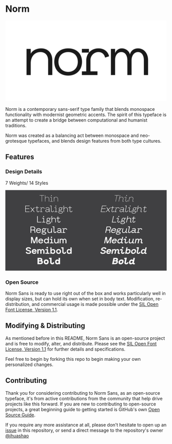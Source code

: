 # Norm

![Norm](images/1.jpg)

Norm is a contemporary sans-serif type family that blends monospace functionality with modernist geometric accents. The spirit of this typeface is an attempt to create a bridge between computational and humanist traditions.

Norm was created as a balancing act between monospace and neo-grotesque typefaces, and blends design features from both type cultures.

## Features

### Design Details

7 Weights/ 14 Styles

![Norm](images/2.jpg)

### Open Source

Norm Sans is ready to use right out of the box and works particularly well in display sizes, but can hold its own when set in body text. Modification, re-distribution, and commercial usage is made possible under the [SIL Open Font License, Version 1.1](https://opensource.org/licenses/OFL-1.1).

## Modifying & Distributing

As mentioned before in this README, Norm Sans is an open-source project and is free to modify, alter, and distribute. Please see the [SIL Open Font License, Version 1.1](https://opensource.org/licenses/OFL-1.1) for further details and specifications.

Feel free to begin by forking this repo to begin making your own personalized changes.

## Contributing

Thank you for considering contributing to Norm Sans, as an open-source typeface, it's from active contributions from the community that help drive projects like this forward. If you are new to contributing to open-source projects, a great beginning guide to getting started is GitHub's own [Open Source Guide](https://opensource.guide/how-to-contribute/). 

If you require any more assistance at all, please don't hesitate to open up an [issue](https://github.com/jhuashao/norm-typeface/issues) in this repository, or send a direct message to the repository's owner [@jhuashao](https://github.com/jhuashao)



